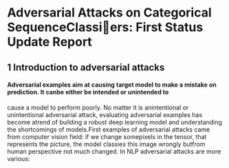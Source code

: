 # Adversarial Attacks on Categorical SequenceClassiers: First Status Update Report

## **1  Introduction to adversarial attacks**

#### Adversarial examples aim at causing target model to make a mistake on prediction.  It canbe either be intended or unintended to
cause a model to perform poorly. No matter it is anintentional or unintentional adversarial attack, evaluating adversarial examples 
has become atrend of building a robust deep learning model and understanding the shortcomings of models.First examples of adversarial
attacks came from computer vision field:  if we change somepixels in the tensor, that represents the picture, the model classies this
image wrongly butfrom human perspective not much changed. In NLP adversarial attacks are more various:
